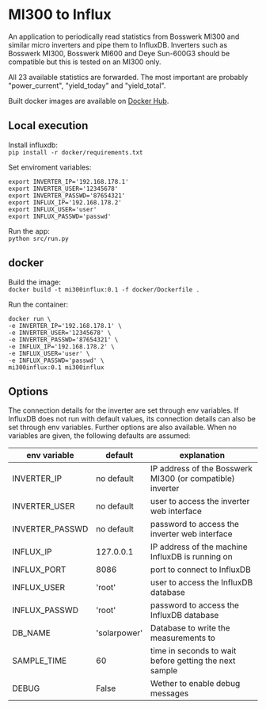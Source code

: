 # MI300 to Influx

An application to periodically read statistics from Bosswerk MI300 and similar micro inverters and pipe them to InfluxDB.
Inverters such as Bosswerk MI300, Bosswerk MI600 and Deye Sun-600G3 should be compatible but this is tested on an MI300 only.

All 23 available statistics are forwarded. The most important are probably "power_current", "yield_today" and "yield_total".

Built docker images are available on [Docker Hub](https://hub.docker.com/r/giantmolecularcloud/mi300-influx).

## Local execution

Install influxdb:  
`pip install -r docker/requirements.txt`

Set enviroment variables:

```
export INVERTER_IP='192.168.178.1'
export INVERTER_USER='12345678'
export INVERTER_PASSWD='87654321'
export INFLUX_IP='192.168.178.2'
export INFLUX_USER='user'
export INFLUX_PASSWD='passwd'
```

Run the app:  
`python src/run.py`

## docker

Build the image:  
`docker build -t mi300influx:0.1 -f docker/Dockerfile .`

Run the container:

```
docker run \
-e INVERTER_IP='192.168.178.1' \
-e INVERTER_USER='12345678' \
-e INVERTER_PASSWD='87654321' \
-e INFLUX_IP='192.168.178.2' \
-e INFLUX_USER='user' \
-e INFLUX_PASSWD='passwd' \
mi300influx:0.1 mi300influx
```

## Options

The connection details for the inverter are set through env variables.
If InfluxDB does not run with default values, its connection details can also be set through env variables.
Further options are also available.
When no variables are given, the following defaults are assumed:

| env variable    | default      | explanation                                               |
| --------------- | ------------ | --------------------------------------------------------- |
| INVERTER_IP     | no default   | IP address of the Bosswerk MI300 (or compatible) inverter |
| INVERTER_USER   | no default   | user to access the inverter web interface                 |
| INVERTER_PASSWD | no default   | password to access the inverter web interface             |
| INFLUX_IP       | 127.0.0.1    | IP address of the machine InfluxDB is running on          |
| INFLUX_PORT     | 8086         | port to connect to InfluxDB                               |
| INFLUX_USER     | 'root'       | user to access the InfluxDB database                      |
| INFLUX_PASSWD   | 'root'       | password to access the InfluxDB database                  |
| DB_NAME         | 'solarpower' | Database to write the measurements to                     |
| SAMPLE_TIME     | 60           | time in seconds to wait before getting the next sample    |
| DEBUG           | False        | Wether to enable debug messages                           |
